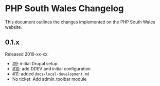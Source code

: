 # PHP South Wales Changelog

This document outlines the changes implemented on the PHP South Wales website.

## 0.1.x

Released 2019-xx-xx:

- [#9](https://trello.com/c/KNE8WwxD/9-set-up-drupal): initial Drupal setup
- [#10](https://trello.com/c/KNE8WwxD/10-set-up-ddev): add DDEV and initial configuration
- [#11](https://trello.com/c/iqsxO6WT/11-document-local-development-processes): added `docs/local-development.md`
- No ticket: Add admin_toolbar module
